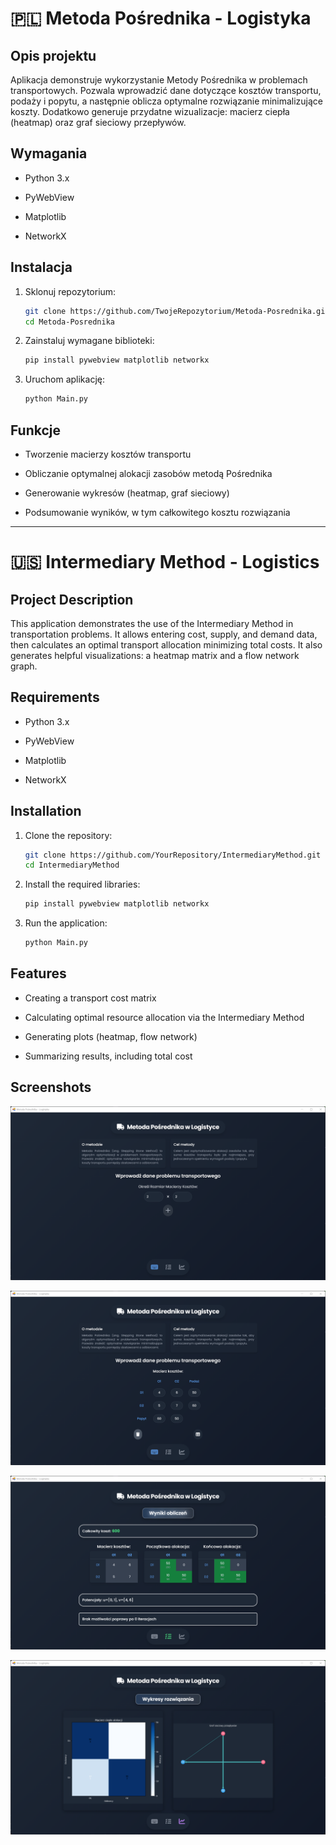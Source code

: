 # 🇵🇱 Metoda Pośrednika - Logistyka

## Opis projektu

Aplikacja demonstruje wykorzystanie Metody Pośrednika w problemach transportowych. Pozwala wprowadzić dane dotyczące kosztów transportu, podaży i popytu, a następnie oblicza optymalne rozwiązanie minimalizujące koszty. Dodatkowo generuje przydatne wizualizacje: macierz ciepła (heatmap) oraz graf sieciowy przepływów.

## Wymagania

- Python 3.x

- PyWebView

- Matplotlib

- NetworkX

## Instalacja

1. Sklonuj repozytorium:

    ```bash
    git clone https://github.com/TwojeRepozytorium/Metoda-Posrednika.git
    cd Metoda-Posrednika
    ```

2. Zainstaluj wymagane biblioteki:

    ```bash
    pip install pywebview matplotlib networkx
    ```

3. Uruchom aplikację:

    ```bash
    python Main.py
    ```

## Funkcje

- Tworzenie macierzy kosztów transportu

- Obliczanie optymalnej alokacji zasobów metodą Pośrednika

- Generowanie wykresów (heatmap, graf sieciowy)

- Podsumowanie wyników, w tym całkowitego kosztu rozwiązania

---

# 🇺🇸 Intermediary Method - Logistics

## Project Description

This application demonstrates the use of the Intermediary Method in transportation problems. It allows entering cost, supply, and demand data, then calculates an optimal transport allocation minimizing total costs. It also generates helpful visualizations: a heatmap matrix and a flow network graph.

## Requirements

- Python 3.x

- PyWebView

- Matplotlib

- NetworkX

## Installation

1. Clone the repository:

    ```bash
    git clone https://github.com/YourRepository/IntermediaryMethod.git
    cd IntermediaryMethod
    ```

2. Install the required libraries:

    ```bash
    pip install pywebview matplotlib networkx
    ```

3. Run the application:

    ```bash
    python Main.py
    ```

## Features

- Creating a transport cost matrix

- Calculating optimal resource allocation via the Intermediary Method

- Generating plots (heatmap, flow network)

- Summarizing results, including total cost

## Screenshots

![](1.png)

![](2.png)

![](3.png)

![](4.png)